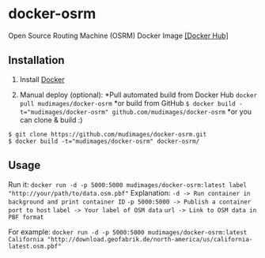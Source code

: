 # docker-osrm
Open Source Routing Machine (OSRM) Docker Image [\[Docker Hub\]](https://hub.docker.com/r/mudimages/docker-osrm/)

## Installation

1. Install [Docker](https://www.docker.com/)

2. Manual deploy (optional):
*Pull automated build from Docker Hub
```docker pull mudimages/docker-osrm```
*or build from GitHub
```$ docker build -t="mudimages/docker-osrm" github.com/mudimages/docker-osrm```
*or you can clone & build :)
```
$ git clone https://github.com/mudimages/docker-osrm.git
$ docker build -t="mudimages/docker-osrm" docker-osrm/
```

## Usage
Run it:
```docker run -d -p 5000:5000 mudimages/docker-osrm:latest label "http://your/path/to/data.osm.pbf"```
Explanation:
```-d -> Run container in background and print container ID```
```-p 5000:5000 -> Publish a container port to host```
```label -> Your label of OSM data```
```url -> Link to OSM data in PBF format```

For example:
```docker run -d -p 5000:5000 mudimages/docker-osrm:latest California "http://download.geofabrik.de/north-america/us/california-latest.osm.pbf"```
